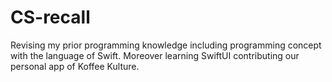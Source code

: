 # CS-recall
Revising my prior programming knowledge including programming concept with the language of Swift. Moreover learning SwiftUI contributing our personal app of Koffee Kulture.
